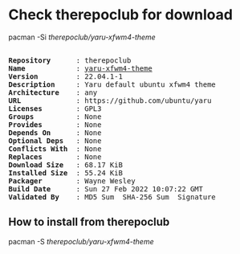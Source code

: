 # Check therepoclub for download

pacman -Si *therepoclub/yaru-xfwm4-theme*

<div class="highlight"><pre class="highlight"><text>
<b>Repository</b>      : therepoclub
<b>Name</b>            : <a href="../../x86_64/yaru-xfwm4-theme-22.04.1-1-any.pkg.tar.zst">yaru-xfwm4-theme</a>
<b>Version</b>         : 22.04.1-1
<b>Description</b>     : Yaru default ubuntu xfwm4 theme
<b>Architecture</b>    : any
<b>URL</b>             : https://github.com/ubuntu/yaru
<b>Licenses</b>        : GPL3
<b>Groups</b>          : None
<b>Provides</b>        : None
<b>Depends On</b>      : None
<b>Optional Deps</b>   : None
<b>Conflicts With</b>  : None
<b>Replaces</b>        : None
<b>Download Size</b>   : 68.17 KiB
<b>Installed Size</b>  : 55.24 KiB
<b>Packager</b>        : Wayne Wesley <wayne6324@gmail.com>
<b>Build Date</b>      : Sun 27 Feb 2022 10:07:22 GMT
<b>Validated By</b>    : MD5 Sum  SHA-256 Sum  Signature
</text></pre></div>

## How to install from therepoclub

pacman -S *therepoclub/yaru-xfwm4-theme*
